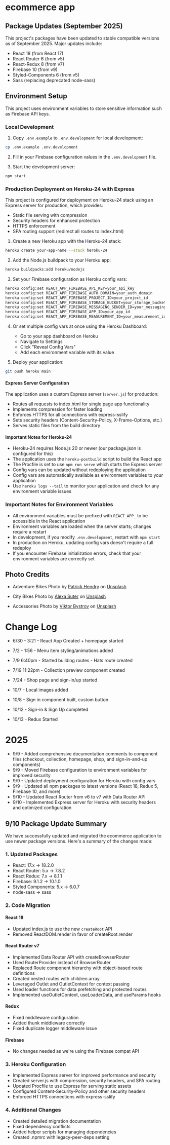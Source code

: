 # ecommerce app

## Package Updates (September 2025)

This project's packages have been updated to stable compatible versions as of September 2025. Major updates include:

- React 18 (from React 17)
- React Router 6 (from v5)
- React-Redux 8 (from v7)
- Firebase 10 (from v9)
- Styled-Components 6 (from v5)
- Sass (replacing deprecated node-sass)

## Environment Setup

This project uses environment variables to store sensitive information such as Firebase API keys.

### Local Development

1. Copy `.env.example` to `.env.development` for local development:
```bash
cp .env.example .env.development
```

2. Fill in your Firebase configuration values in the `.env.development` file.

3. Start the development server:
```bash
npm start
```

### Production Deployment on Heroku-24 with Express

This project is configured for deployment on Heroku-24 stack using an Express server for production, which provides:
- Static file serving with compression
- Security headers for enhanced protection
- HTTPS enforcement
- SPA routing support (redirect all routes to index.html)

1. Create a new Heroku app with the Heroku-24 stack:
```bash
heroku create your-app-name --stack heroku-24
```

2. Add the Node.js buildpack to your Heroku app:
```bash
heroku buildpacks:add heroku/nodejs
```

3. Set your Firebase configuration as Heroku config vars:
```bash
heroku config:set REACT_APP_FIREBASE_API_KEY=your_api_key
heroku config:set REACT_APP_FIREBASE_AUTH_DOMAIN=your_auth_domain
heroku config:set REACT_APP_FIREBASE_PROJECT_ID=your_project_id
heroku config:set REACT_APP_FIREBASE_STORAGE_BUCKET=your_storage_bucket
heroku config:set REACT_APP_FIREBASE_MESSAGING_SENDER_ID=your_messaging_sender_id
heroku config:set REACT_APP_FIREBASE_APP_ID=your_app_id
heroku config:set REACT_APP_FIREBASE_MEASUREMENT_ID=your_measurement_id
```

4. Or set multiple config vars at once using the Heroku Dashboard:
   - Go to your app dashboard on Heroku
   - Navigate to Settings
   - Click "Reveal Config Vars"
   - Add each environment variable with its value

5. Deploy your application:
```bash
git push heroku main
```

#### Express Server Configuration

The application uses a custom Express server (`server.js`) for production:
- Routes all requests to index.html for single page app functionality
- Implements compression for faster loading
- Enforces HTTPS for all connections with express-sslify
- Sets security headers (Content-Security-Policy, X-Frame-Options, etc.)
- Serves static files from the build directory

#### Important Notes for Heroku-24

- Heroku-24 requires Node.js 20 or newer (our package.json is configured for this)
- The application uses the `heroku-postbuild` script to build the React app
- The Procfile is set to use `npm run serve` which starts the Express server
- Config vars can be updated without redeploying the application
- Config vars are automatically available as environment variables to your application
- Use `heroku logs --tail` to monitor your application and check for any environment variable issues

### Important Notes for Environment Variables

- All environment variables must be prefixed with `REACT_APP_` to be accessible in the React application
- Environment variables are loaded when the server starts; changes require a restart
- In development, if you modify `.env.development`, restart with `npm start`
- In production on Heroku, updating config vars doesn't require a full redeploy
- If you encounter Firebase initialization errors, check that your environment variables are correctly set

## Photo Credits
- Adventure Bikes Photo by <a href="https://unsplash.com/@worldsbetweenlines?utm_source=unsplash&utm_medium=referral&utm_content=creditCopyText">Patrick Hendry</a> on <a href="https://unsplash.com/s/photos/bikepacking?utm_source=unsplash&utm_medium=referral&utm_content=creditCopyText">Unsplash</a>
  
- City Bikes Photo by <a href="https://unsplash.com/@studiomedia?utm_source=unsplash&utm_medium=referral&utm_content=creditCopyText">Alexa Suter</a> on <a href="https://unsplash.com/s/photos/woman-bicycle?utm_source=unsplash&utm_medium=referral&utm_content=creditCopyText">Unsplash</a>

- Accessories Photo by <a href="https://unsplash.com/@xokvictor?utm_source=unsplash&utm_medium=referral&utm_content=creditCopyText">Viktor Bystrov</a> on <a href="https://unsplash.com/s/photos/bicycle-cap?utm_source=unsplash&utm_medium=referral&utm_content=creditCopyText">Unsplash</a>


  
  
# Change Log

- 6/30 - 3:21 - React App Created + homepage started
- 7/2 - 1:56 - Menu item styling/animations added
- 7/9 6:40pm - Started building routes - Hats route created
- 7/19 11:22pm - Collection preview component created
- 7/24 - Shop page and sign-in/up started

- 10/7 - Local images added
- 10/8 - Sign in component built, custom button
- 10/12 - Sign-in & Sign Up completed
- 10/13 - Redux Started

# 2025
- 9/9 - Added comprehensive documentation comments to component files (checkout, collection, homepage, shop, and sign-in-and-up components)
- 9/9 - Moved Firebase configuration to environment variables for improved security
- 9/9 - Updated deployment configuration for Heroku with config vars
- 9/9 - Updated all npm packages to latest versions (React 18, Redux 5, Firebase 10, and more)
- 9/10 - Updated React Router from v6 to v7 with Data Router API
- 9/10 - Implemented Express server for Heroku with security headers and optimized configuration

## 9/10 Package Update Summary

We have successfully updated and migrated the ecommerce application to use newer package versions. Here's a summary of the changes made:

### 1. Updated Packages

- React: 17.x → 18.2.0
- React Router: 5.x → 7.8.2
- React Redux: 7.x → 8.1.1
- Firebase: 9.1.2 → 10.1.0
- Styled Components: 5.x → 6.0.7
- node-sass → sass

### 2. Code Migration

#### React 18
- Updated index.js to use the new `createRoot` API
- Removed ReactDOM.render in favor of createRoot.render

#### React Router v7
- Implemented Data Router API with createBrowserRouter
- Used RouterProvider instead of BrowserRouter
- Replaced Route component hierarchy with object-based route definitions
- Created nested routes with children array
- Leveraged Outlet and OutletContext for context passing
- Used loader functions for data prefetching and protected routes
- Implemented useOutletContext, useLoaderData, and useParams hooks

#### Redux
- Fixed middleware configuration
- Added thunk middleware correctly
- Fixed duplicate logger middleware issue

#### Firebase
- No changes needed as we're using the Firebase compat API

### 3. Heroku Configuration

- Implemented Express server for improved performance and security
- Created server.js with compression, security headers, and SPA routing
- Updated Procfile to use Express for serving static assets
- Configured Content-Security-Policy and other security headers
- Enforced HTTPS connections with express-sslify

### 4. Additional Changes

- Created detailed migration documentation
- Fixed dependency conflicts
- Added helper scripts for managing dependencies
- Created .npmrc with legacy-peer-deps setting
